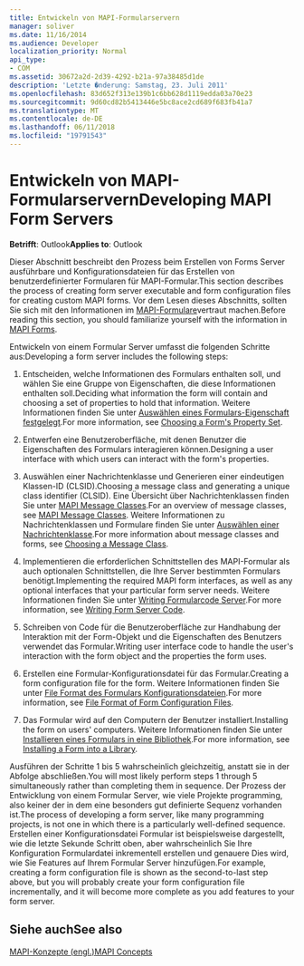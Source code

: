 ```yaml
---
title: Entwickeln von MAPI-Formularservern
manager: soliver
ms.date: 11/16/2014
ms.audience: Developer
localization_priority: Normal
api_type:
- COM
ms.assetid: 30672a2d-2d39-4292-b21a-97a38485d1de
description: 'Letzte �nderung: Samstag, 23. Juli 2011'
ms.openlocfilehash: 83d652f313e139b1c6bb628d1119edda03a70e23
ms.sourcegitcommit: 9d60cd82b5413446e5bc8ace2cd689f683fb41a7
ms.translationtype: MT
ms.contentlocale: de-DE
ms.lasthandoff: 06/11/2018
ms.locfileid: "19791543"
---
```

# <a name="developing-mapi-form-servers"></a><span data-ttu-id="d6f6b-103">Entwickeln von MAPI-Formularservern</span><span class="sxs-lookup"><span data-stu-id="d6f6b-103">Developing MAPI Form Servers</span></span>

  
  
<span data-ttu-id="d6f6b-104">**Betrifft**: Outlook</span><span class="sxs-lookup"><span data-stu-id="d6f6b-104">**Applies to**: Outlook</span></span> 
  
<span data-ttu-id="d6f6b-105">Dieser Abschnitt beschreibt den Prozess beim Erstellen von Forms Server ausführbare und Konfigurationsdateien für das Erstellen von benutzerdefinierter Formularen für MAPI-Formular.</span><span class="sxs-lookup"><span data-stu-id="d6f6b-105">This section describes the process of creating form server executable and form configuration files for creating custom MAPI forms.</span></span> <span data-ttu-id="d6f6b-106">Vor dem Lesen dieses Abschnitts, sollten Sie sich mit den Informationen im [MAPI-Formulare](mapi-forms.md)vertraut machen.</span><span class="sxs-lookup"><span data-stu-id="d6f6b-106">Before reading this section, you should familiarize yourself with the information in [MAPI Forms](mapi-forms.md).</span></span>
  
<span data-ttu-id="d6f6b-107">Entwickeln von einem Formular Server umfasst die folgenden Schritte aus:</span><span class="sxs-lookup"><span data-stu-id="d6f6b-107">Developing a form server includes the following steps:</span></span>
  
1. <span data-ttu-id="d6f6b-108">Entscheiden, welche Informationen des Formulars enthalten soll, und wählen Sie eine Gruppe von Eigenschaften, die diese Informationen enthalten soll.</span><span class="sxs-lookup"><span data-stu-id="d6f6b-108">Deciding what information the form will contain and choosing a set of properties to hold that information.</span></span> <span data-ttu-id="d6f6b-109">Weitere Informationen finden Sie unter [Auswählen eines Formulars-Eigenschaft festgelegt](choosing-a-form-s-property-set.md).</span><span class="sxs-lookup"><span data-stu-id="d6f6b-109">For more information, see [Choosing a Form's Property Set](choosing-a-form-s-property-set.md).</span></span>
    
2. <span data-ttu-id="d6f6b-110">Entwerfen eine Benutzeroberfläche, mit denen Benutzer die Eigenschaften des Formulars interagieren können.</span><span class="sxs-lookup"><span data-stu-id="d6f6b-110">Designing a user interface with which users can interact with the form's properties.</span></span>
    
3. <span data-ttu-id="d6f6b-111">Auswählen einer Nachrichtenklasse und Generieren einer eindeutigen Klassen-ID (CLSID).</span><span class="sxs-lookup"><span data-stu-id="d6f6b-111">Choosing a message class and generating a unique class identifier (CLSID).</span></span> <span data-ttu-id="d6f6b-112">Eine Übersicht über Nachrichtenklassen finden Sie unter [MAPI Message Classes](mapi-message-classes.md).</span><span class="sxs-lookup"><span data-stu-id="d6f6b-112">For an overview of message classes, see [MAPI Message Classes](mapi-message-classes.md).</span></span> <span data-ttu-id="d6f6b-113">Weitere Informationen zu Nachrichtenklassen und Formulare finden Sie unter [Auswählen einer Nachrichtenklasse](choosing-a-message-class.md).</span><span class="sxs-lookup"><span data-stu-id="d6f6b-113">For more information about message classes and forms, see [Choosing a Message Class](choosing-a-message-class.md).</span></span>
    
4. <span data-ttu-id="d6f6b-114">Implementieren die erforderlichen Schnittstellen des MAPI-Formular als auch optionalen Schnittstellen, die Ihre Server bestimmten Formulars benötigt.</span><span class="sxs-lookup"><span data-stu-id="d6f6b-114">Implementing the required MAPI form interfaces, as well as any optional interfaces that your particular form server needs.</span></span> <span data-ttu-id="d6f6b-115">Weitere Informationen finden Sie unter [Writing Formularcode Server](writing-form-server-code.md).</span><span class="sxs-lookup"><span data-stu-id="d6f6b-115">For more information, see [Writing Form Server Code](writing-form-server-code.md).</span></span> 
    
5. <span data-ttu-id="d6f6b-116">Schreiben von Code für die Benutzeroberfläche zur Handhabung der Interaktion mit der Form-Objekt und die Eigenschaften des Benutzers verwendet das Formular.</span><span class="sxs-lookup"><span data-stu-id="d6f6b-116">Writing user interface code to handle the user's interaction with the form object and the properties the form uses.</span></span>
    
6. <span data-ttu-id="d6f6b-117">Erstellen eine Formular-Konfigurationsdatei für das Formular.</span><span class="sxs-lookup"><span data-stu-id="d6f6b-117">Creating a form configuration file for the form.</span></span> <span data-ttu-id="d6f6b-118">Weitere Informationen finden Sie unter [File Format des Formulars Konfigurationsdateien](file-format-of-form-configuration-files.md).</span><span class="sxs-lookup"><span data-stu-id="d6f6b-118">For more information, see [File Format of Form Configuration Files](file-format-of-form-configuration-files.md).</span></span>
    
7. <span data-ttu-id="d6f6b-119">Das Formular wird auf den Computern der Benutzer installiert.</span><span class="sxs-lookup"><span data-stu-id="d6f6b-119">Installing the form on users' computers.</span></span> <span data-ttu-id="d6f6b-120">Weitere Informationen finden Sie unter [Installieren eines Formulars in eine Bibliothek](installing-a-form-into-a-library.md).</span><span class="sxs-lookup"><span data-stu-id="d6f6b-120">For more information, see [Installing a Form into a Library](installing-a-form-into-a-library.md).</span></span>
    
<span data-ttu-id="d6f6b-121">Ausführen der Schritte 1 bis 5 wahrscheinlich gleichzeitig, anstatt sie in der Abfolge abschließen.</span><span class="sxs-lookup"><span data-stu-id="d6f6b-121">You will most likely perform steps 1 through 5 simultaneously rather than completing them in sequence.</span></span> <span data-ttu-id="d6f6b-122">Der Prozess der Entwicklung von einem Formular Server, wie viele Projekte programming, also keiner der in dem eine besonders gut definierte Sequenz vorhanden ist.</span><span class="sxs-lookup"><span data-stu-id="d6f6b-122">The process of developing a form server, like many programming projects, is not one in which there is a particularly well-defined sequence.</span></span> <span data-ttu-id="d6f6b-123">Erstellen einer Konfigurationsdatei Formular ist beispielsweise dargestellt, wie die letzte Sekunde Schritt oben, aber wahrscheinlich Sie Ihre Konfiguration Formulardatei inkrementell erstellen und genauere Dies wird, wie Sie Features auf Ihrem Formular Server hinzufügen.</span><span class="sxs-lookup"><span data-stu-id="d6f6b-123">For example, creating a form configuration file is shown as the second-to-last step above, but you will probably create your form configuration file incrementally, and it will become more complete as you add features to your form server.</span></span>
  
## <a name="see-also"></a><span data-ttu-id="d6f6b-124">Siehe auch</span><span class="sxs-lookup"><span data-stu-id="d6f6b-124">See also</span></span>



[<span data-ttu-id="d6f6b-125">MAPI-Konzepte (engl.)</span><span class="sxs-lookup"><span data-stu-id="d6f6b-125">MAPI Concepts</span></span>](mapi-concepts.md)

